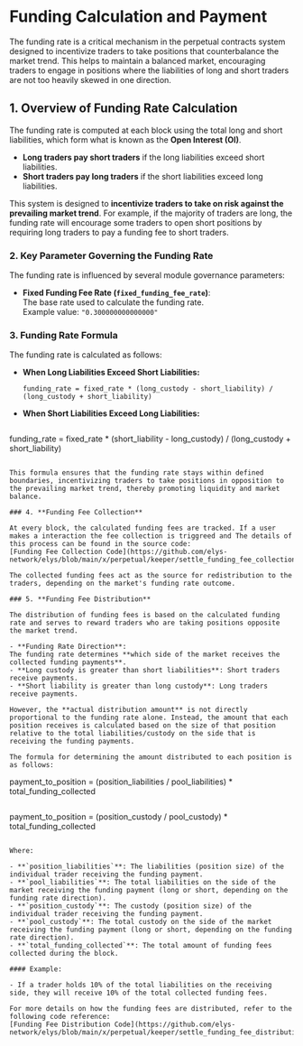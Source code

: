 <!--
order: 9
-->

# Funding Calculation and Payment

The funding rate is a critical mechanism in the perpetual contracts system designed to incentivize traders to take positions that counterbalance the market trend. This helps to maintain a balanced market, encouraging traders to engage in positions where the liabilities of long and short traders are not too heavily skewed in one direction.

## 1. **Overview of Funding Rate Calculation**

The funding rate is computed at each block using the total long and short liabilities, which form what is known as the **Open Interest (OI)**.

- **Long traders pay short traders** if the long liabilities exceed short liabilities.
- **Short traders pay long traders** if the short liabilities exceed long liabilities.

This system is designed to **incentivize traders to take on risk against the prevailing market trend**. For example, if the majority of traders are long, the funding rate will encourage some traders to open short positions by requiring long traders to pay a funding fee to short traders.

### 2. **Key Parameter Governing the Funding Rate**

The funding rate is influenced by several module governance parameters:

- **Fixed Funding Fee Rate (`fixed_funding_fee_rate`)**:  
  The base rate used to calculate the funding rate.  
  Example value: `"0.300000000000000"`

### 3. **Funding Rate Formula**

The funding rate is calculated as follows:

- **When Long Liabilities Exceed Short Liabilities:**

  ```
  funding_rate = fixed_rate * (long_custody - short_liability) / (long_custody + short_liability)
  ```

- **When Short Liabilities Exceed Long Liabilities:**
  ```
 funding_rate = fixed_rate * (short_liability - long_custody) / (long_custody + short_liability)
  ```

This formula ensures that the funding rate stays within defined boundaries, incentivizing traders to take positions in opposition to the prevailing market trend, thereby promoting liquidity and market balance.

### 4. **Funding Fee Collection**

At every block, the calculated funding fees are tracked. If a user makes a interaction the fee collection is triggreed and The details of this process can be found in the source code:  
[Funding Fee Collection Code](https://github.com/elys-network/elys/blob/main/x/perpetual/keeper/settle_funding_fee_collection.go).

The collected funding fees act as the source for redistribution to the traders, depending on the market's funding rate outcome.

### 5. **Funding Fee Distribution**

The distribution of funding fees is based on the calculated funding rate and serves to reward traders who are taking positions opposite the market trend.

- **Funding Rate Direction**:  
  The funding rate determines **which side of the market receives the collected funding payments**.
  - **Long custody is greater than short liabilities**: Short traders receive payments.
  - **Short liability is greater than long custody**: Long traders receive payments.

However, the **actual distribution amount** is not directly proportional to the funding rate alone. Instead, the amount that each position receives is calculated based on the size of that position relative to the total liabilities/custody on the side that is receiving the funding payments.

The formula for determining the amount distributed to each position is as follows:

```
payment_to_position = (position_liabilities / pool_liabilities) * total_funding_collected
```
```
payment_to_position = (position_custody / pool_custody) * total_funding_collected
```

Where:

- **`position_liabilities`**: The liabilities (position size) of the individual trader receiving the funding payment.
- **`pool_liabilities`**: The total liabilities on the side of the market receiving the funding payment (long or short, depending on the funding rate direction).
- **`position_custody`**: The custody (position size) of the individual trader receiving the funding payment.
- **`pool_custody`**: The total custody on the side of the market receiving the funding payment (long or short, depending on the funding rate direction).
- **`total_funding_collected`**: The total amount of funding fees collected during the block.

#### Example:

- If a trader holds 10% of the total liabilities on the receiving side, they will receive 10% of the total collected funding fees.

For more details on how the funding fees are distributed, refer to the following code reference:  
[Funding Fee Distribution Code](https://github.com/elys-network/elys/blob/main/x/perpetual/keeper/settle_funding_fee_distribution.go).
